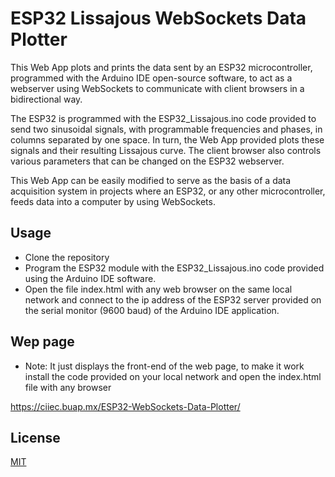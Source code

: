 # ESP32 Lissajous WebSockets Data Plotter

This Web App plots and prints the data sent by an ESP32 microcontroller, programmed with the Arduino IDE open-source software, to act as a webserver using WebSockets to communicate with client browsers in a bidirectional way.

The ESP32 is programmed with the ESP32_Lissajous.ino code provided to send two sinusoidal signals, with programmable frequencies and phases, in columns separated by one space. In turn, the Web App provided plots these signals and their resulting Lissajous curve. The client browser also controls various parameters that can be changed on the ESP32 webserver. 

This Web App can be easily modified to serve as the basis of a data acquisition system in projects where an ESP32, or any other microcontroller, feeds data into a computer by using WebSockets. 

## Usage

- Clone the repository
- Program the ESP32 module with the ESP32_Lissajous.ino code provided using the Arduino IDE software.
- Open the file index.html with any web browser on the same local network and connect to the ip address of the ESP32 server provided on the serial monitor (9600 baud) of the Arduino IDE application.

## Wep page 
- Note: It just displays the front-end of the web page, to make it work install the code provided on your local network and open the index.html file with any browser

https://ciiec.buap.mx/ESP32-WebSockets-Data-Plotter/


## License

[MIT](LICENSE)
